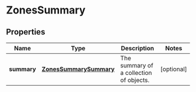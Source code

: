 
# ZonesSummary

## Properties
Name | Type | Description | Notes
------------ | ------------- | ------------- | -------------
**summary** | [**ZonesSummarySummary**](ZonesSummarySummary.md) | The summary of a collection of objects. |  [optional]



